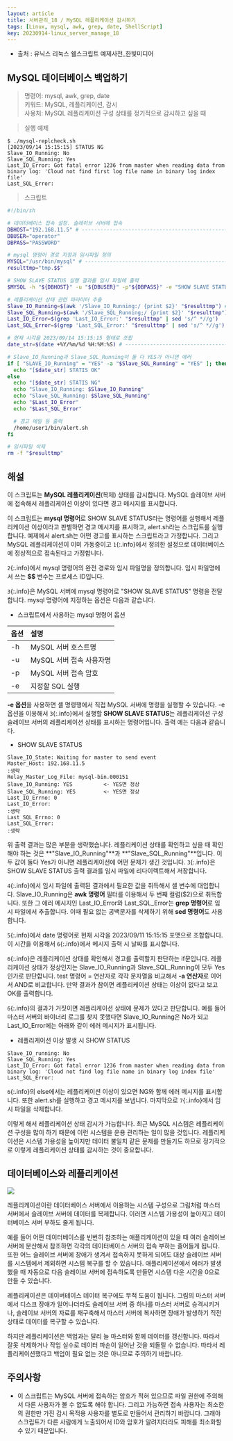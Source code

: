 ```yaml
---
layout: article
title: 서버관리_18 / MySQL 레플리케이션 감시하기
tags: [Linux, mysql, awk, grep, date, ShellScript]
key: 20230914-linux_server_manage_18
---
```


- 출처 : 유닉스 리눅스 쉘스크립트 예제사전_한빛미디어

## MySQL 데이터베이스 백업하기

> 명령어: mysql, awk, grep, date  
> 키워드: MySQL, 레플리케이션, 감시  
> 사용처: MySQL 레플리케이션 구성 상태를 정기적으로 감시하고 싶을 때     

> 실행 예제  

```
$ ./mysql-replcheck.sh
[2023/09/14 15:15:15] STATUS NG
Slave_IO_Running: No
Slave_SQL_Running: Yes
Last_IO_Error: Got fatal error 1236 from master when reading data from
binary log: 'Cloud not find first log file name in binary log index file'
Last_SQL_Error:
```

> 스크립트

```bash
#!/bin/sh

# 데이터베이스 접속 설정. 슬레이브 서버에 접속
DBHOST="192.168.11.5" # ----------------------------------------------------------------------- 1
DBUSER="operator"
DBPASS="PASSWORD"

# mysql 명령어 경로 지정과 임시파일 정의
MYSQL="/usr/bin/mysql" # ---------------------------------------------------------------------- 2
resulttmp="tmp.$$"

# SHOW SLAVE STATUS 실행 결과를 임시 파일에 출력
$MYSQL -h "${DBHOST}" -u "${DBUSER}" -p"${DBPASS}" -e "SHOW SLAVE STATUS \G" > $resulttmp # --- 3

# 레플리케이션 상태 관련 파라미터 추출
Slave_IO_Running=$(awk '/Slave_IO_Running:/ {print $2}' "$resulttmp") # ----------------------- 4
Slave_SQL_Running=$(awk '/Slave_SQL_Running;/ {print $2}' "$resulttmp")
Last_IO_Error=$(grep 'Last_IO_Error:' "$resulttmp" | sed 's/^ *//g')
Last_SQL_Error=$(grep 'Last_SQL_Error:' "$resulttmp" | sed 's/^ *//g')

# 현재 시각을 2023/09/14 15:15:15 형태로 조합
date_str=$(date +%Y/%m/%d %H:%M:%S) # --------------------------------------------------------- 5

# Slave_IO_Running과 Slave_SQL_Running이 둘 다 YES가 아니면 에러
if [ "SLAVE_IO_Running" = "YES" -a "$Slave_SQL_Running" = "YES" ]; then # if문 ---------------- 6
  echo "[$date_str] STATIS OK"
else
  echo "[$date_str] STATIS NG"
  echo "Slave_IO_Running: $Slave_IO_Running"
  echo "Slave_SQL_Running: $Slave_SQL_Running"
  echo "$Last_IO_Error"
  echo "$Last_SQL_Error"

  # 경고 메일 등 출력
  /home/user1/bin/alert.sh
fi

# 임시파일 삭제
rm -f "$resulttmp"
```


## **해설**

이 스크립트는 **MySQL 레플리케이션**(복제) 상태를 감시합니다. MySQL 슬레이브 서버에 접속해서 레플리케이션 이상이 있다면 경고 메시지를 표시합니다.

이 스크립트는 **mysql 명령어**로 SHOW SLAVE STATUS라는 명령어를 실행해서 레플리케이션 이상이라고 판별하면 경고 메시지를 표시하고, alert.sh라는 스크립트를 실행합니다. 예제에서 alert.sh는 어떤 경고를 표시하는 스크립트라고 가정합니다. 그리고 MySQL 레플리케이션이 이미 가동중이고 `1`{:.info}에서 정의한 설정으로 데이터베이스에 정상적으로 접속된다고 가정합니다.

`2`{:.info}에서 mysql 명령어의 완전 경로와 임시 파일명을 정의합니다. 임시 파일명에서 쓰는 **$$** 변수는 프로세스 ID입니다.

`3`{:.info}은 MySQL 서버에 mysql 명령어로 "SHOW SLAVE STATUS" 명령을 전달합니다. mysql 명령어에 지정하는 옵션은 다음과 같습니다.

- 스크립트에서 사용하는 mysql 명령어 옵션

|옵션|설명|
|:---|:---|
|-h|MySQL 서버 호스트명|
|-u|MySQL 서버 접속 사용자명|
|-p|MySQL 서버 접속 암호|
|-e|지정할 SQL 실행|

**-e 옵션**을 사용하면 셸 명령행에서 직접 MySQL 서버에 명령을 실행할 수 있습니다. -e 옵션을 이용해서 `3`{:.info}에서 실행할 **SHOW SLAVE STATUS**는 레플리케이션 구성 슬레이브 서버의 레플리케이션 상태를 표시하는 명령어입니다. 출력 예는 다음과 같습니다.

- SHOW SLAVE STATUS

```
Slave_IO_State: Waiting for master to send event
Master_Host: 192.168.11.5
:생략
Relay_Master_Log_File: mysql-bin.000151
Slave_IO_Running: YES          <- YES면 정상
Slave_SQL_Running: YES         <- YES면 정상
Last_IO_Errno: 0
Last_IO_Error:
:생략
Last_SQL_Errno: 0
Last_SQL_Error:
:생략
```

위 출력 결과는 많은 부분을 생략했습니다. 레플리케이션 상태를 확인하고 싶을 때 확인해야 하는 것은 **"Slave_IO_Running"**과 **"Slave_SQL_Running"**입니다. 이 두 값이 둘다 Yes가 아니면 레플리케이션에 어떤 문제가 생긴 것입니다. `3`{:.info}은 SHOW SLAVE STATUS 출력 결과를 임시 파일에 리다이렉트해서 저장합니다.

`4`{:.info}에서 임시 파일에 출력된 결과에서 필요한 값을 취득해서 셸 변수에 대입합니다. Slave_IO_Running은 **awk 명령어** 필터를 이용해서 두 번째 컬럼($2)으로 취득합니다. 또한 그 에러 메시지인 Last_IO_Error와 Last_SQL_Error는 **grep 명령어**로 임시 파일에서 추출합니다. 이때 필요 없는 공백문자를 삭제하기 위해 **sed 명령어**도 사용합니다.

`5`{:.info}에서 date 명령어로 현재 시각을 2023/09/11 15:15:15 포맷으로 조합합니다. 이 시간을 이용해서 `6`{:.info}에서 메시지 출력 시 날짜를 표시합니다.

`6`{:.info}은 레플리케이션 상태를 확인해서 경고를 출력할지 판단하는 if문입니다. 레플리케이션 상태가 정상인지는 Slave_IO_Running과  Slave_SQL_Running이 모두 Yes인가로 판단합니다. test 명령어 = 연산자로 각각 문자열을 비교해서 **-a 연산자**로 이어서 AND로 비교합니다. 만약 결과가 참이면 레플리케이션 상태는 이상이 없다고 보고 OK를 출력합니다.

`6`{:.info}의 결과가 거짓이면 레플리케이션 상태에 문제가 있다고 판단합니다. 예를 들어 마스터 서버의 바이너리 로그를 찾지 못했다면 Slave_IO_Running은 No가 되고 Last_IO_Error에는 아래와 같이 에러 메시지가 표시됩니다.

- 레플리케이션 이상 발생 시 SHOW STATUS

```
Slave_IO_running: No
Slave_SQL_Running: Yes
Last_IO_Error: Got fatal error 1236 from master when reading data from
binary log: 'Cloud not find log file name in binary log index file'
Last_SQL_Error:
```

`6`{:.info}의 else에서는 레플리케이션 이상이 있으면 NG와 함께 에러 메시지를 표시합니다. 또한 alert.sh를 실행하고 경고 메시지를 보냅니다. 마지막으로 `7`{:.info}에서 임시 파일을 삭제합니다.

이렇게 해서 레플리케이션 상태 감시가 가능합니다. 최근 MySQL 시스템은 레플리케이션 구성을 많이 하기 때문에 이런 시스템을 운용 관리하는 일이 많을 것입니다. 레플리케이션은 시스템 가용성을 높이지만 데이터 불일치 같은 문제를 만들기도 하므로 정기적으로 이렇게 레플리케이션 상태를 감시하는 것이 중요합니다.

## **데이터베이스와 레플리케이션**

<img src='http://drive.google.com/uc?export=view&id=1AwR6TD2AXoSbDm2DOG8igELtGCpOTXHo' /><br>

레플리케이션이란 데이터베이스 서버에서 이용하는 시스템 구성으로 그림처럼 마스터 서버에서 슬레이브 서버에 데이터를 복제합니다. 이러면 시스템 가용성이 높아지고 데이터베이스 서버 부하도 줄게 됩니다.

예를 들어 어떤 데이터베이스를 빈번히 참조하는 애플리케이션이 있을 때 여러 슬레이브 서버에 분산해서 참조하면 각각의 데이터베이스 서버의 접속 부하는 줄어들게 됩니다. 또한 어느 슬레이브 서버에 장애가 생겨서 접속하지 못하게 되어도 대상 슬레이브 서버를 시스템에서 제외하면 시스템 복구를 할 수 있습니다. 애플리케이션에서 에러가 발생했을 때 자동으로 다음 슬레이브 서버에 접속하도록 만들면 시스템 다운 시간을 0으로 만들 수 있습니다.

레플리케이션은 데이버테이스 데이터 복구에도 무척 도움이 됩니다. 그림의 마스터 서버에서 디스크 장애가 일어나더라도 슬레이브 서버 중 하나를 마스터 서버로 승격시키거나, 슬레이브 서버의 자료를 재구축해서 마스터 서버에 복사하면 장애가 발생하기 직전 상태로 데이터를 복구할 수 있습니다. 

하지만 레플리케이션은 백업과는 달리 늘 마스터와 함께 데이터를 갱신합니다. 따라서 잘못 삭제하거나 작업 실수로 데이터 파손이 일어난 것을 되돌릴 수 없습니다. 따라서 레플리케이션했다고 백업이 필요 없는 것은 아니므로 주의하기 바랍니다.

## **주의사항**

- 이 스크립트는 MySQL 서버에 접속하는 암호가 적혀 있으므로 파일 권한에 주의해서 다른 사용자가 볼 수 없도록 해야 합니다. 그리고 가능하면 접속 사용자는 최소한의 권한만 가진 감시 목적용 사용자를 별도로 만들어서 관리하기 바랍니다. 그래야 스크립트가 다른 사람에게 노출되어서 ID와 암호가 알려지더라도 피해를 최소화할 수 있기 때문입니다.
